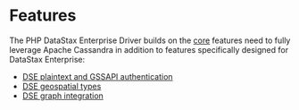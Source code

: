 # Features

The PHP DataStax Enterprise Driver builds on the [core](/features/core/)
features need to fully leverage Apache Cassandra in addition to features
specifically designed for DataStax Enterprise:

* [DSE plaintext and GSSAPI authentication](/features/authentication)
* [DSE geospatial types](/features/geotypes)
* [DSE graph integration](/features/graph)
